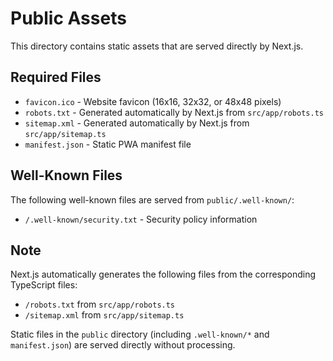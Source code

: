 # Public Assets

This directory contains static assets that are served directly by Next.js.

## Required Files

- `favicon.ico` - Website favicon (16x16, 32x32, or 48x48 pixels)
- `robots.txt` - Generated automatically by Next.js from `src/app/robots.ts`
- `sitemap.xml` - Generated automatically by Next.js from `src/app/sitemap.ts`
- `manifest.json` - Static PWA manifest file

## Well-Known Files

The following well-known files are served from `public/.well-known/`:
- `/.well-known/security.txt` - Security policy information

## Note

Next.js automatically generates the following files from the corresponding TypeScript files:
- `/robots.txt` from `src/app/robots.ts`
- `/sitemap.xml` from `src/app/sitemap.ts`

Static files in the `public` directory (including `.well-known/*` and `manifest.json`) are served directly without processing.

